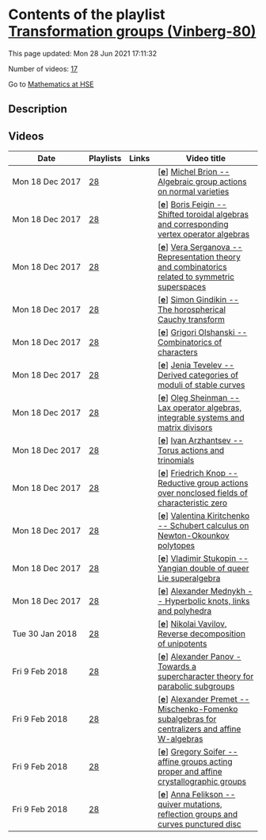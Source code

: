 # Contents of the playlist [Transformation groups (Vinberg-80)](https://www.youtube.com/playlist?list=PLq3E5oubNNoByjB3cWatKGu11WS_uvEo9)

This page updated: Mon 28 Jun 2021 17:11:32

Number of videos: [17](#videos)

Go to [Mathematics at HSE](../README.md)

## Description



## Videos

|Date|Playlists|Links|Video title|
|---|---|---|---|
| Mon&nbsp;18&nbsp;Dec&nbsp;2017 | [28](../playlists/28 "Transformation groups (Vinberg-80)") |  | [[**e**](https://studio.youtube.com/video/-WNYhLXczaU/edit "Edit")] [Michel Brion -- Algebraic group actions on normal varieties](https://www.youtube.com/watch?v=-WNYhLXczaU&list=PLq3E5oubNNoByjB3cWatKGu11WS_uvEo9) |
| Mon&nbsp;18&nbsp;Dec&nbsp;2017 | [28](../playlists/28 "Transformation groups (Vinberg-80)") |  | [[**e**](https://studio.youtube.com/video/D2BXJm8HrRg/edit "Edit")] [Boris Feigin -- Shifted toroidal algebras and corresponding vertex operator algebras](https://www.youtube.com/watch?v=D2BXJm8HrRg&list=PLq3E5oubNNoByjB3cWatKGu11WS_uvEo9) |
| Mon&nbsp;18&nbsp;Dec&nbsp;2017 | [28](../playlists/28 "Transformation groups (Vinberg-80)") |  | [[**e**](https://studio.youtube.com/video/jNWdGk0SVCk/edit "Edit")] [Vera Serganova --  Representation theory and combinatorics related to symmetric superspaces](https://www.youtube.com/watch?v=jNWdGk0SVCk&list=PLq3E5oubNNoByjB3cWatKGu11WS_uvEo9) |
| Mon&nbsp;18&nbsp;Dec&nbsp;2017 | [28](../playlists/28 "Transformation groups (Vinberg-80)") |  | [[**e**](https://studio.youtube.com/video/6SWO19A8NrE/edit "Edit")] [Simon Gindikin -- The horospherical Cauchy transform](https://www.youtube.com/watch?v=6SWO19A8NrE&list=PLq3E5oubNNoByjB3cWatKGu11WS_uvEo9) |
| Mon&nbsp;18&nbsp;Dec&nbsp;2017 | [28](../playlists/28 "Transformation groups (Vinberg-80)") |  | [[**e**](https://studio.youtube.com/video/YNHswYn1tp0/edit "Edit")] [Grigori Olshanski -- Combinatorics of characters](https://www.youtube.com/watch?v=YNHswYn1tp0&list=PLq3E5oubNNoByjB3cWatKGu11WS_uvEo9) |
| Mon&nbsp;18&nbsp;Dec&nbsp;2017 | [28](../playlists/28 "Transformation groups (Vinberg-80)") |  | [[**e**](https://studio.youtube.com/video/OOaLm6rJAMo/edit "Edit")] [Jenia Tevelev -- Derived categories of moduli of stable curves](https://www.youtube.com/watch?v=OOaLm6rJAMo&list=PLq3E5oubNNoByjB3cWatKGu11WS_uvEo9) |
| Mon&nbsp;18&nbsp;Dec&nbsp;2017 | [28](../playlists/28 "Transformation groups (Vinberg-80)") |  | [[**e**](https://studio.youtube.com/video/QsSwUzM_n-8/edit "Edit")] [Oleg Sheinman  -- Lax operator algebras, integrable systems and matrix divisors](https://www.youtube.com/watch?v=QsSwUzM_n-8&list=PLq3E5oubNNoByjB3cWatKGu11WS_uvEo9) |
| Mon&nbsp;18&nbsp;Dec&nbsp;2017 | [28](../playlists/28 "Transformation groups (Vinberg-80)") |  | [[**e**](https://studio.youtube.com/video/7xtGXSCV_Pk/edit "Edit")] [Ivan Arzhantsev  -- Torus actions and trinomials](https://www.youtube.com/watch?v=7xtGXSCV_Pk&list=PLq3E5oubNNoByjB3cWatKGu11WS_uvEo9) |
| Mon&nbsp;18&nbsp;Dec&nbsp;2017 | [28](../playlists/28 "Transformation groups (Vinberg-80)") |  | [[**e**](https://studio.youtube.com/video/cXrVyHM-jok/edit "Edit")] [Friedrich Knop --Reductive group actions over nonclosed fields of characteristic zero](https://www.youtube.com/watch?v=cXrVyHM-jok&list=PLq3E5oubNNoByjB3cWatKGu11WS_uvEo9) |
| Mon&nbsp;18&nbsp;Dec&nbsp;2017 | [28](../playlists/28 "Transformation groups (Vinberg-80)") |  | [[**e**](https://studio.youtube.com/video/B8ZhIY4r4_Y/edit "Edit")] [Valentina Kiritchenko -- Schubert calculus on Newton-Okounkov polytopes](https://www.youtube.com/watch?v=B8ZhIY4r4_Y&list=PLq3E5oubNNoByjB3cWatKGu11WS_uvEo9) |
| Mon&nbsp;18&nbsp;Dec&nbsp;2017 | [28](../playlists/28 "Transformation groups (Vinberg-80)") |  | [[**e**](https://studio.youtube.com/video/Xri-hGaznAc/edit "Edit")] [Vladimir Stukopin --Yangian double of queer Lie superalgebra](https://www.youtube.com/watch?v=Xri-hGaznAc&list=PLq3E5oubNNoByjB3cWatKGu11WS_uvEo9) |
| Mon&nbsp;18&nbsp;Dec&nbsp;2017 | [28](../playlists/28 "Transformation groups (Vinberg-80)") |  | [[**e**](https://studio.youtube.com/video/8TNoGTYcNKQ/edit "Edit")] [Alexander Mednykh -- Hyperbolic knots, links and polyhedra](https://www.youtube.com/watch?v=8TNoGTYcNKQ&list=PLq3E5oubNNoByjB3cWatKGu11WS_uvEo9) |
| Tue&nbsp;30&nbsp;Jan&nbsp;2018 | [28](../playlists/28 "Transformation groups (Vinberg-80)") |  | [[**e**](https://studio.youtube.com/video/o-NU1OHjCjI/edit "Edit")] [Nikolai Vavilov, Reverse decomposition of unipotents](https://www.youtube.com/watch?v=o-NU1OHjCjI&list=PLq3E5oubNNoByjB3cWatKGu11WS_uvEo9) |
| Fri&nbsp;9&nbsp;Feb&nbsp;2018 | [28](../playlists/28 "Transformation groups (Vinberg-80)") |  | [[**e**](https://studio.youtube.com/video/L-TCfT9mtew/edit "Edit")] [Alexander Panov - Towards a supercharacter theory for parabolic subgroups](https://www.youtube.com/watch?v=L-TCfT9mtew&list=PLq3E5oubNNoByjB3cWatKGu11WS_uvEo9) |
| Fri&nbsp;9&nbsp;Feb&nbsp;2018 | [28](../playlists/28 "Transformation groups (Vinberg-80)") |  | [[**e**](https://studio.youtube.com/video/N2GgEaplwTk/edit "Edit")] [Alexander Premet -- Mischenko-Fomenko subalgebras for centralizers and affine W-algebras](https://www.youtube.com/watch?v=N2GgEaplwTk&list=PLq3E5oubNNoByjB3cWatKGu11WS_uvEo9) |
| Fri&nbsp;9&nbsp;Feb&nbsp;2018 | [28](../playlists/28 "Transformation groups (Vinberg-80)") |  | [[**e**](https://studio.youtube.com/video/fibnDz-20Qg/edit "Edit")] [Gregory Soifer -- affine groups acting proper  and affine crystallographic groups](https://www.youtube.com/watch?v=fibnDz-20Qg&list=PLq3E5oubNNoByjB3cWatKGu11WS_uvEo9) |
| Fri&nbsp;9&nbsp;Feb&nbsp;2018 | [28](../playlists/28 "Transformation groups (Vinberg-80)") |  | [[**e**](https://studio.youtube.com/video/Fqqda9Pi5ys/edit "Edit")] [Anna Felikson -- quiver mutations, reflection groups and curves punctured disc](https://www.youtube.com/watch?v=Fqqda9Pi5ys&list=PLq3E5oubNNoByjB3cWatKGu11WS_uvEo9) |

